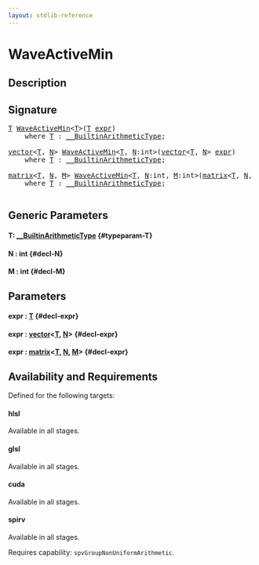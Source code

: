 ```yaml
---
layout: stdlib-reference
---
```


# WaveActiveMin

## Description





## Signature 

<pre>
<a href="/stdlib-reference/global-decls/waveactivemin-04a#typeparam-T" class="code_type">T</a> <a href="/stdlib-reference/global-decls/waveactivemin-04a">WaveActiveMin</a>&lt;<a href="/stdlib-reference/global-decls/waveactivemin-04a#typeparam-T" class="code_type">T</a>&gt;(<a href="/stdlib-reference/global-decls/waveactivemin-04a#typeparam-T" class="code_type">T</a> <a href="/stdlib-reference/global-decls/waveactivemin-04a#decl-expr" class="code_param">expr</a>)
    <span class='code_keyword'>where</span> <a href="/stdlib-reference/global-decls/waveactivemin-04a#typeparam-T" class="code_type">T</a> : <a href="/stdlib-reference/interfaces/0_builtinarithmetictype-029j/index" class="code_type">__BuiltinArithmeticType</a>;

<a href="/stdlib-reference/types/vector/index" class="code_type">vector</a>&lt;<a href="/stdlib-reference/global-decls/waveactivemin-04a#typeparam-T" class="code_type">T</a>, <a href="/stdlib-reference/global-decls/waveactivemin-04a#decl-N" class="code_var">N</a>&gt; <a href="/stdlib-reference/global-decls/waveactivemin-04a">WaveActiveMin</a>&lt;<a href="/stdlib-reference/global-decls/waveactivemin-04a#typeparam-T" class="code_type">T</a>, <a href="/stdlib-reference/global-decls/waveactivemin-04a#decl-N" class="code_var">N</a>:<span class="code_keyword">int</span>&gt;(<a href="/stdlib-reference/types/vector/index" class="code_type">vector</a>&lt;<a href="/stdlib-reference/global-decls/waveactivemin-04a#typeparam-T" class="code_type">T</a>, <a href="/stdlib-reference/global-decls/waveactivemin-04a#decl-N" class="code_var">N</a>&gt; <a href="/stdlib-reference/global-decls/waveactivemin-04a#decl-expr" class="code_param">expr</a>)
    <span class='code_keyword'>where</span> <a href="/stdlib-reference/global-decls/waveactivemin-04a#typeparam-T" class="code_type">T</a> : <a href="/stdlib-reference/interfaces/0_builtinarithmetictype-029j/index" class="code_type">__BuiltinArithmeticType</a>;

<a href="/stdlib-reference/types/matrix/index" class="code_type">matrix</a>&lt;<a href="/stdlib-reference/global-decls/waveactivemin-04a#typeparam-T" class="code_type">T</a>, <a href="/stdlib-reference/global-decls/waveactivemin-04a#decl-N" class="code_var">N</a>, <a href="/stdlib-reference/global-decls/waveactivemin-04a#decl-M" class="code_var">M</a>&gt; <a href="/stdlib-reference/global-decls/waveactivemin-04a">WaveActiveMin</a>&lt;<a href="/stdlib-reference/global-decls/waveactivemin-04a#typeparam-T" class="code_type">T</a>, <a href="/stdlib-reference/global-decls/waveactivemin-04a#decl-N" class="code_var">N</a>:<span class="code_keyword">int</span>, <a href="/stdlib-reference/global-decls/waveactivemin-04a#decl-M" class="code_var">M</a>:<span class="code_keyword">int</span>&gt;(<a href="/stdlib-reference/types/matrix/index" class="code_type">matrix</a>&lt;<a href="/stdlib-reference/global-decls/waveactivemin-04a#typeparam-T" class="code_type">T</a>, <a href="/stdlib-reference/global-decls/waveactivemin-04a#decl-N" class="code_var">N</a>, <a href="/stdlib-reference/global-decls/waveactivemin-04a#decl-M" class="code_var">M</a>&gt; <a href="/stdlib-reference/global-decls/waveactivemin-04a#decl-expr" class="code_param">expr</a>)
    <span class='code_keyword'>where</span> <a href="/stdlib-reference/global-decls/waveactivemin-04a#typeparam-T" class="code_type">T</a> : <a href="/stdlib-reference/interfaces/0_builtinarithmetictype-029j/index" class="code_type">__BuiltinArithmeticType</a>;

</pre>

## Generic Parameters

#### T: [\_\_BuiltinArithmeticType](/stdlib-reference/interfaces/0_builtinarithmetictype-029j/index) {#typeparam-T}
#### N  : int {#decl-N}
#### M  : int {#decl-M}

## Parameters

#### expr  : [T](/stdlib-reference/global-decls/waveactivemin-04a#typeparam-T) {#decl-expr}
#### expr  : [vector](/stdlib-reference/types/vector/index)\<[T](/stdlib-reference/types/vector/index#typeparam-T), [N](/stdlib-reference/types/vector/index#decl-N)\> {#decl-expr}
#### expr  : [matrix](/stdlib-reference/types/matrix/index)\<[T](/stdlib-reference/types/matrix/t-0), [N](/stdlib-reference/types/matrix/index#decl-N), [M](/stdlib-reference/types/matrix/index#decl-M)\> {#decl-expr}

## Availability and Requirements

Defined for the following targets:

#### hlsl
Available in all stages.

#### glsl
Available in all stages.

#### cuda
Available in all stages.

#### spirv
Available in all stages.

Requires capability: `spvGroupNonUniformArithmetic`.


